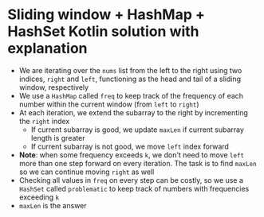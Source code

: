 # Sliding window + HashMap + HashSet Kotlin solution with explanation

* We are iterating over the `nums` list from the left to the right using two indices, `right` and `left`, functioning as the head and tail of a sliding window, respectively
* We use a `HashMap` called `freq` to keep track of the frequency of each number within the current window (from `left` to `right`)
* At each iteration, we extend the subarray to the right by incrementing the `right` index
  * If current subarray is good, we update `maxLen` if current subarray length is greater
  * If current subarray is not good, we move `left` index forward
* **Note**: when some frequency exceeds `k`, we don't need to move `left` more than one step forward on every iteration. The task is to find `maxLen` so we can continue moving `right` as well
* Checking all values in `freq` on every step can be costly, so we use a `HashSet` called `problematic` to keep track of numbers with frequencies exceeding `k`
* `maxLen` is the answer